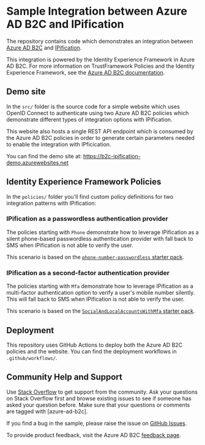 # Sample Integration between Azure AD B2C and IPification

The repository contains code which demonstrates an integration between [Azure AD B2C](https://docs.microsoft.com/en-us/azure/active-directory-b2c/overview) and [IPification](https://www.ipification.com/).

This integration is powered by the Identity Experience Framework in Azure AD B2C. For more information on TrustFramework Policies and the Identity Experience Framework, see the [Azure AD B2C documentation](https://docs.microsoft.com/en-us/azure/active-directory-b2c/custom-policy-overview).

## Demo site
In the `src/` folder is the source code for a simple website which uses OpenID Connect to authenticate using two Azure AD B2C policies which demonstrate different types of integration options with IPification.

This website also hosts a single REST API endpoint which is consumed by the Azure AD B2C policies in order to generate certain parameters needed to enable the integration with IPficication.

You can find the demo site at: https://b2c-ipification-demo.azurewebsites.net

## Identity Experience Framework Policies

In the `policies/` folder you'll find custom policy definitions for two integration patterns with IPification:

### IPification as a passwordless authentication provider

The policies starting with `Phone` demonstrate how to leverage IPification as a silent phone-based passwordless authentication provider with fall back to SMS when IPification is not able to verify the user.

This scenario is based on the [`phone-number-passwordless` starter pack](https://github.com/Azure-Samples/active-directory-b2c-custom-policy-starterpack/tree/master/scenarios/phone-number-passwordless).

### IPification as a second-factor authentication provider

The policies starting with `Mfa` demonstrate how to leverage IPification as a multi-factor authentication option to verify a user's mobile number silently. This will fall back to SMS when IPification is not able to verify the user.

This scenario is based on the [`SocialAndLocalAccountsWithMfa` starter pack](https://github.com/Azure-Samples/active-directory-b2c-custom-policy-starterpack/tree/master/SocialAndLocalAccountsWithMfa).

## Deployment

This repository uses GitHub Actions to deploy both the Azure AD B2C policies and the website. You can find the deployment workflows in `.github/workflows/`.

## Community Help and Support
Use [Stack Overflow](https://stackoverflow.com/questions/tagged/azure-ad-b2c) to get support from the community. Ask your questions on Stack Overflow first and browse existing issues to see if someone has asked your question before. Make sure that your questions or comments are tagged with [azure-ad-b2c].

If you find a bug in the sample, please raise the issue on [GitHub Issues](https://github.com/azure-ad-b2c/deploy-trustframework-policy/issues).

To provide product feedback, visit the Azure AD B2C [feedback page](https://feedback.azure.com/forums/169401-azure-active-directory?category_id=160596).